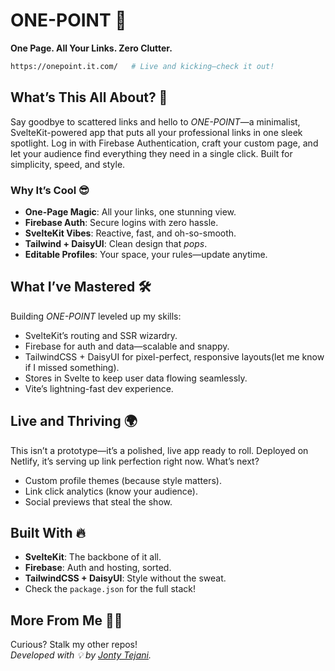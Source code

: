 # ONE-POINT 📍

**One Page. All Your Links. Zero Clutter.**  
```bash
https://onepoint.it.com/   # Live and kicking—check it out!
```

## What’s This All About? 🚀  
Say goodbye to scattered links and hello to *ONE-POINT*—a minimalist, SvelteKit-powered app that puts all your professional links in one sleek spotlight. Log in with Firebase Authentication, craft your custom page, and let your audience find everything they need in a single click. Built for simplicity, speed, and style.

### Why It’s Cool 😎  
- **One-Page Magic**: All your links, one stunning view.  
- **Firebase Auth**: Secure logins with zero hassle.  
- **SvelteKit Vibes**: Reactive, fast, and oh-so-smooth.  
- **Tailwind + DaisyUI**: Clean design that *pops*.  
- **Editable Profiles**: Your space, your rules—update anytime.  

## What I’ve Mastered 🛠️  
Building *ONE-POINT* leveled up my skills:  
- SvelteKit’s routing and SSR wizardry.  
- Firebase for auth and data—scalable and snappy.  
- TailwindCSS + DaisyUI for pixel-perfect, responsive layouts(let me know if I missed something).  
- Stores in Svelte to keep user data flowing seamlessly.  
- Vite’s lightning-fast dev experience.

## Live and Thriving 🌍
This isn’t a prototype—it’s a polished, live app ready to roll. Deployed on Netlify, it’s serving up link perfection right now. What’s next?
- Custom profile themes (because style matters).
- Link click analytics (know your audience).
- Social previews that steal the show.
 
## Built With 🔥  
- **SvelteKit**: The backbone of it all.  
- **Firebase**: Auth and hosting, sorted.  
- **TailwindCSS + DaisyUI**: Style without the sweat.  
- Check the `package.json` for the full stack!  

## More From Me 🧑‍💻  
Curious? Stalk my other repos!  
*Developed with 💡 by [Jonty Tejani](https://onepoint.it.com/tjonty23).*
